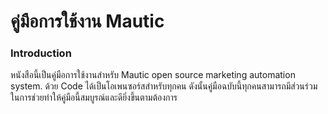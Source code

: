 # คู่มือการใช้งาน Mautic
### Introduction
หนังสือนี้เป็นคู่มือการใช้งานสำหรับ Mautic open source marketing automation system. ด้วย Code ได้เป็นโอเพนซอร์สสำหรับทุกคน ดังนั้นคู่มือฉบับนี้ทุกคนสามารถมีส่วนร่วมในการช่วยทำให้คู่มือนี้สมบูรณ์และดียิ่งขึ้นตามต้องการ 

